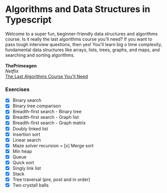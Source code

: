# Algorithms and Data Structures in Typescript

Welcome to a super fun, beginner-friendly data structures and algorithms course. Is it really the last algorithms course you'll need? If you want to pass tough interview questions, then yes! You'll learn big o time complexity, fundamental data structures like arrays, lists, trees, graphs, and maps, and searching and sorting algorithms.<br><br>
**ThePrimeagen**<br>
_Netflix_<br>
[The Last Algorithms Course You'll Need](https://frontendmasters.com/courses/algorithms)

### Exercises

- [x] Binary search
- [x] Binary tree comparison
- [x] Breadth-first search - Binary tree
- [x] Breadth-first search - Graph list
- [x] Breadth-first search - Graph matrix
- [x] Doubly linked list
- [x] Insertion sort
- [x] Linear search
- [x] Maze solver recursion
= [x] Merge sort
- [x] Min heap
- [x] Queue
- [x] Quick sort
- [x] Singly link list
- [x] Stack
- [x] Tree traversal (pre, post and in order)
- [x] Two crystall balls
